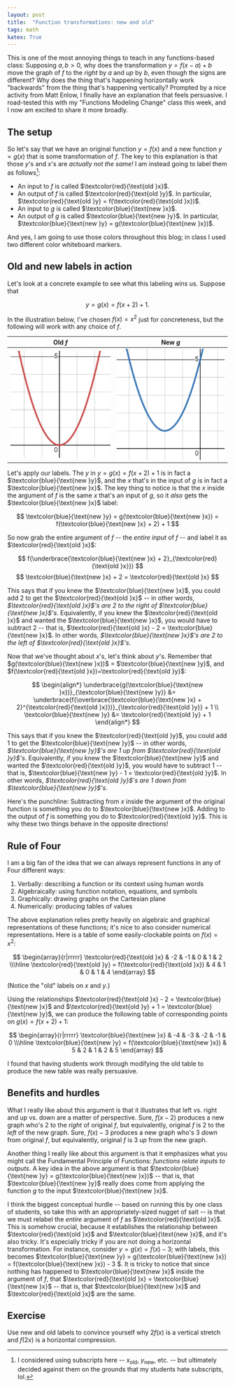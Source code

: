```yaml
---
layout: post
title:  "Function transformations: new and old"
tags: math 
katex: True
---
```



This is one of the most annoying things to teach in any functions-based class: Supposing $a, b > 0$, why does the transformation 
$y=f(x-a)+b$ 
move the graph of $f$ to the *right* by $a$ and *up* by $b$, even though the signs are different? Why does the thing that's happening horizontally work "backwards" from the thing that's happening vertically? Prompted by a nice activity from Matt Enlow, I finally have an explanation that feels persuasive. I road-tested this with my "Functions Modeling Change" class this week, and I now am excited to share it more broadly.

## The setup

So let's say that we have an original function $y=f(x)$ and a new function $y=g(x)$ that is some transformation of $f$. The key to this explanation is that those $y$'s and $x$'s are *actually not the same!* I am instead going to label them as follows[^1]:
- An input to $f$ is called $\textcolor{red}{\text{old }x}$.
- An output of $f$ is called $\textcolor{red}{\text{old }y}$. In particular, $\textcolor{red}{\text{old }y} = f(\textcolor{red}{\text{old }x})$.
- An input to $g$ is called $\textcolor{blue}{\text{new }x}$.
- An output of $g$ is called $\textcolor{blue}{\text{new }y}$. In particular, $\textcolor{blue}{\text{new }y} = g(\textcolor{blue}{\text{new }x})$.

And yes, I am going to use those colors throughout this blog; in class I used two different color whiteboard markers.

## Old and new labels in action

Let's look at a concrete example to see what this labeling wins us. Suppose that

 $$y = g(x) = f(x+2)+1.$$ 
 
 In the illustration below, I've chosen $f(x) = x^2$ just for concreteness, but the following will work with any choice of $f$.

Old $f$           |  New $g$
:-------------------------:|:-------------------------:
![A graph of f(x) = x^2, in red.](/images/old-f.png)  |  ![A graph of g(x) = f(x+2)+1, in blue.](/images/new-g.png)

Let's apply our labels. The $y$ in $y = g(x) = f(x+2) +1$ is in fact a $\textcolor{blue}{\text{new }y}$, and the $x$ that's in the input of $g$ is in fact a $\textcolor{blue}{\text{new }x}$. The key thing to notice is that the $x$ inside the argument of $f$ is the same $x$ that's an input of $g$, so it *also* gets the $\textcolor{blue}{\text{new }x}$ label:

$$
\textcolor{blue}{\text{new }y} = g(\textcolor{blue}{\text{new }x}) = f(\textcolor{blue}{\text{new }x} + 2) + 1
$$

So now grab the entire argument of $f$ -- the *entire input* of $f$ -- and label it as $\textcolor{red}{\text{old }x}$:

$$
f(\underbrace{\textcolor{blue}{\text{new }x} + 2}_{\textcolor{red}{\text{old }x}})
$$
$$
\textcolor{blue}{\text{new }x} + 2 = \textcolor{red}{\text{old }x}
$$

This says that if you knew the $\textcolor{blue}{\text{new }x}$, you could add 2 to get the $\textcolor{red}{\text{old }x}$ -- in other words, *$\textcolor{red}{\text{old }x}$'s are 2 to the right of $\textcolor{blue}{\text{new }x}$'s*. Equivalently, if you knew the $\textcolor{red}{\text{old }x}$ and wanted the $\textcolor{blue}{\text{new }x}$, you would have to subtract 2 -- that is, $\textcolor{red}{\text{old }x} - 2 = \textcolor{blue}{\text{new }x}$. In other words, *$\textcolor{blue}{\text{new }x}$'s are 2 to the left of $\textcolor{red}{\text{old }x}$'s*.

Now that we've thought about $x$'s, let's think about $y$'s. Remember that $g(\textcolor{blue}{\text{new }x})$ = $\textcolor{blue}{\text{new }y}$, and $f(\textcolor{red}{\text{old }x})=\textcolor{red}{\text{old }y}$:

$$
\begin{align*}
\underbrace{g(\textcolor{blue}{\text{new }x})}_{\textcolor{blue}{\text{new }y}} &= \underbrace{f(\overbrace{\textcolor{blue}{\text{new }x} + 2}^{\textcolor{red}{\text{old }x}})}_{\textcolor{red}{\text{old }y}} + 1 \\
\textcolor{blue}{\text{new }y} &= \textcolor{red}{\text{old }y} + 1
\end{align*}
$$

This says that if you knew the $\textcolor{red}{\text{old }y}$, you could add 1 to get the $\textcolor{blue}{\text{new }y}$ -- in other words, *$\textcolor{blue}{\text{new }y}$'s are 1 up from $\textcolor{red}{\text{old }y}$'s*. Equivalently, if you knew the $\textcolor{blue}{\text{new }y}$ and wanted the $\textcolor{red}{\text{old }y}$, you would have to subtract 1 -- that is, $\textcolor{blue}{\text{new }y} - 1 = \textcolor{red}{\text{old }y}$. In other words, *$\textcolor{red}{\text{old }y}$'s are 1 down from $\textcolor{blue}{\text{new }y}$'s*.

Here's the punchline: Subtracting from $x$ inside the argument of the original function is something you do to $\textcolor{blue}{\text{new }x}$. Adding to the output of $f$ is something you do to $\textcolor{red}{\text{old }y}$. This is why these two things behave in the opposite directions!

## Rule of Four

I am a big fan of the idea that we can always represent functions in any of Four different ways:
1. Verbally: describing a function or its context using human words
2. Algebraically: using function notation, equations, and symbols
3. Graphically: drawing graphs on the Cartesian plane
4. Numerically: producing tables of values

The above explanation relies pretty heavily on algebraic and graphical representations of these functions; it's nice to also consider numerical representations. Here is a table of some easily-clockable points on $f(x) = x^2$:

$$
\begin{array}{r|rrrrr}
\textcolor{red}{\text{old }x} & -2 & -1 & 0 & 1 & 2 \\\hline
\textcolor{red}{\text{old }y} = f(\textcolor{red}{\text{old }x}) & 4  & 1  & 0 & 1 & 4
\end{array}
$$

(Notice the "old" labels on $x$ and $y$.)

Using the relationships $\textcolor{red}{\text{old }x} - 2 = \textcolor{blue}{\text{new }x}$ and $\textcolor{red}{\text{old }y} + 1 = \textcolor{blue}{\text{new }y}$, we can produce the following table of corresponding points on $g(x) = f(x+2) + 1$:

$$
\begin{array}{r|rrrrr}
\textcolor{blue}{\text{new }x} & -4 & -3 & -2 & -1 & 0 \\\hline
\textcolor{blue}{\text{new }y} = f(\textcolor{blue}{\text{new }x}) & 5  & 2  & 1 & 2 & 5
\end{array}
$$

I found that having students work through modifying the old table to produce the new table was really persuasive.

## Benefits and hurdles

What I really like about this argument is that it illustrates that left vs. right and up vs. down are a matter of perspective. Sure, $f(x-2)$ produces a new graph who's 2 to the *right* of original $f$, but equivalently, original $f$ is 2 to the *left* of the new graph. Sure, $f(x) - 3$ produces a new graph who's 3 *down* from original $f$, but equivalently, original $f$ is 3 *up* from the new graph.

Another thing I really like about this argument is that it emphasizes what you might call the Fundamental Principle of Functions: *functions relate inputs to outputs*. A key idea in the above argument is that $\textcolor{blue}{\text{new }y} = g(\textcolor{blue}{\text{new }x})$ -- that is, that $\textcolor{blue}{\text{new }y}$ really does come from applying the function $g$ to the input $\textcolor{blue}{\text{new }x}$.

I think the biggest conceptual hurdle -- based on running this by one class of students, so take this with an appropriately-sized nugget of salt -- is that we must relabel the *entire* argument of $f$ as $\textcolor{red}{\text{old }x}$. This is somehow crucial, because it establishes the relationship between $\textcolor{red}{\text{old }x}$ and $\textcolor{blue}{\text{new }x}$, and it's also tricky. It's especially tricky if you are not doing a horizontal transformation. For instance, consider $y=g(x) = f(x) - 3$; with labels, this becomes $\textcolor{blue}{\text{new }y} = g(\textcolor{blue}{\text{new }x}) = f(\textcolor{blue}{\text{new }x}) - 3 $. It is tricky to notice that since nothing has happened to $\textcolor{blue}{\text{new }x}$ inside the argument of $f$, that $\textcolor{red}{\text{old }x} = \textcolor{blue}{\text{new }x}$ -- that is, that $\textcolor{blue}{\text{new }x}$ and $\textcolor{red}{\text{old }x}$ are the same. 

## Exercise

Use new and old labels to convince yourself why $2f(x)$ is a vertical stretch and $f(2x)$ is a horizontal compression.

[^1]: I considered using subscripts here -- $x_\text{old}$, $y_\text{new}$, etc. -- but ultimately decided against them on the grounds that my students hate subscripts, lol.
